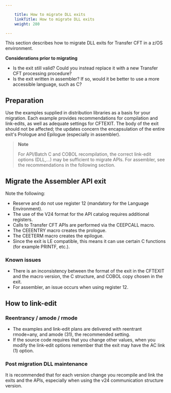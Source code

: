 ```yaml
---

    title: How to migrate DLL exits
    linkTitle: How to migrate DLL exits
    weight: 280

---
```

This section describes how to migrate DLL exits for Transfer CFT in a z/OS environment.

**Considerations prior to migrating**

- Is the exit still valid? Could you instead replace it with a new Transfer CFT processing procedure?
- Is the exit written in assembler? If so, would it be better to use a more accessible language, such as C?

## Preparation

Use the examples supplied in distribution libraries as a basis for your migration. Each example provides recommendations for compilation and link-edits, as well as adequate settings for CFTEXIT. The body of the exit should not be affected; the updates concern the encapsulation of the entire exit's Prologue and Epilogue (especially in assembler).

> **Note**
>
> For API/Batch C and COBOL recompilation, the correct link-edit options (DLL,…) may be sufficient to migrate APIs. For assembler, see the recommendations in the following section.

## Migrate the Assembler API exit

Note the following:

- Reserve and do not use register 12 (mandatory for the Language Environment).
- The use of the V24 format for the API catalog requires additional registers.
- Calls to Transfer CFT APIs are performed via the CEEPCALL macro.
- The CEEENTRY macro creates the prologue.
- The CEETERM macro creates the epilogue.
- Since the exit is LE compatible, this means it can use certain C functions (for example PRINTF, etc.).

### Known issues

- There is an inconsistency between the format of the exit in the CFTEXIT and the macro version, the C structure, and COBOL copy chosen in the exit.
- For assembler, an issue occurs when using register 12.

## How to link-edit

### Reentrancy / amode / rmode

- The examples and link-edit plans are delivered with reentrant rmode=any, and amode (31), the recommended setting.
- If the source code requires that you change other values, when you modify the link-edit options remember that the exit may have the AC link (1) option.

### Post migration DLL maintenance

It is recommended that for each version change you recompile and link the exits and the APIs, especially when using the v24 communication structure version.
